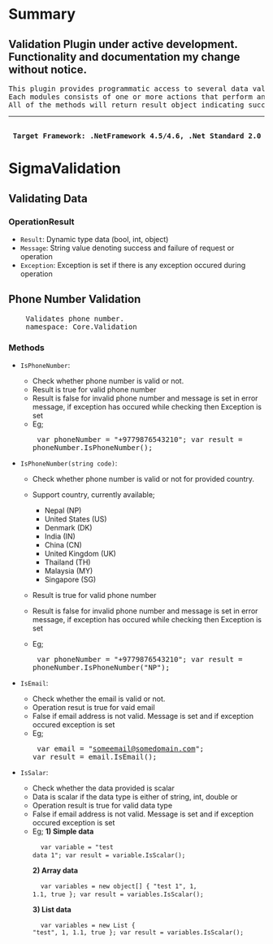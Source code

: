 # Summary
## Validation Plugin under active development. Functionality and documentation my change without notice. ##
<pre>
This plugin provides programmatic access to several data valiadtion functions. It consists of three validating modules.
Each modules consists of one or more actions that perform an operation against your data validation process.
All of the methods will return result object indicating success or failure, any exceptions thrown and the resulting data.
<hr/>
<b> Target Framework: .NetFramework 4.5/4.6, .Net Standard 2.0</b>
</pre>
# SigmaValidation
## Validating Data
### OperationResult<T>
- `Result`: Dynamic type data (bool, int, object)
- `Message`: String value denoting success and failure of request or operation
- `Exception`: Exception is set if there is any exception occured during operation
## Phone Number Validation
<pre>
    Validates phone number.
    namespace: Core.Validation
</pre>
    
### Methods
- `IsPhoneNumber`:  
    - Check whether phone number is valid or not.
    - Result is true for valid phone number
    - Result is false for invalid phone number and message is set in error message, if exception has occured while checking then Exception is set
    - Eg;   <pre>
                var phoneNumber = "+9779876543210";
                var result = phoneNumber.IsPhoneNumber();
            </pre> 

- `IsPhoneNumber(string code)`:  
    - Check whether phone number is valid or not for provided country.
    - Support country, currently available;
        - Nepal (NP)
        - United States (US)
        - Denmark (DK)
        - India (IN)
        - China (CN)
        - United Kingdom (UK)
        - Thailand (TH)
        - Malaysia (MY)
        - Singapore (SG)

    - Result is true for valid phone number
    - Result is false for invalid phone number and message is set in error message, if exception has occured while checking then Exception is set
    - Eg;   <pre>
                var phoneNumber = "+9779876543210";
                var result = phoneNumber.IsPhoneNumber("NP");
            </pre>
        
- `IsEmail`: 
    - Check whether the email is valid or not.
    - Operation resut is true for vaid email
    - False if email address is not valid. Message is set and if exception occured exception is set
    - Eg;   <pre>
                var email = "someemail@somedomain.com";
                var result = email.IsEmail();
            </pre>

- `IsSalar`:
    - Check whether the data provided is scalar
    - Data is scalar if the data type is either of string, int, double or 
    - Operation result is true for valid data type
    - False if email address is not valid. Message is set and if exception occured exception is set
    - Eg;   <b>1) Simple data</b><br/>
                <pre>
                    <code>
                        var variable = "test data 1";
                        var result =  variable.IsScalar();
                    </code>
                </pre>
            <b>2) Array data</b><br/>
                <pre>
                    <code>
                        var variables = new object[] { "test 1", 1, 1.1, true };
                        var result = variables.IsScalar();
                    </code>
                </pre>
            <b>3) List data</b><br>
                <pre>
                    <code>
                        var variables = new List<object> { "test", 1, 1.1, true };
                        var result = variables.IsScalar();
                    </code>
                </pre>